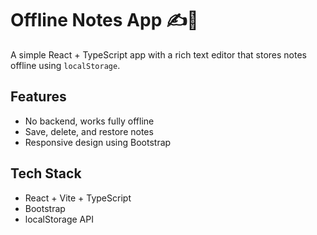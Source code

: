 # Offline Notes App ✍️📝

A simple React + TypeScript app with a rich text editor that stores notes offline using `localStorage`.

## Features
- No backend, works fully offline
- Save, delete, and restore notes
- Responsive design using Bootstrap

## Tech Stack
- React + Vite + TypeScript
- Bootstrap
- localStorage API
